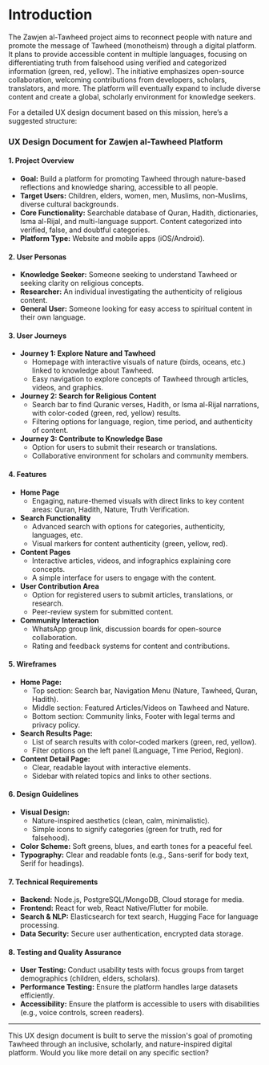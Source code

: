 # Introduction
The Zawjen al-Tawheed project aims to reconnect people with nature and promote the message of Tawheed (monotheism) through a digital platform. It plans to provide accessible content in multiple languages, focusing on differentiating truth from falsehood using verified and categorized information (green, red, yellow). The initiative emphasizes open-source collaboration, welcoming contributions from developers, scholars, translators, and more. The platform will eventually expand to include diverse content and create a global, scholarly environment for knowledge seekers.

For a detailed UX design document based on this mission, here’s a suggested structure:

### UX Design Document for Zawjen al-Tawheed Platform

#### 1. **Project Overview**
   - **Goal:** Build a platform for promoting Tawheed through nature-based reflections and knowledge sharing, accessible to all people.
   - **Target Users:** Children, elders, women, men, Muslims, non-Muslims, diverse cultural backgrounds.
   - **Core Functionality:** Searchable database of Quran, Hadith, dictionaries, Isma al-Rijal, and multi-language support. Content categorized into verified, false, and doubtful categories.
   - **Platform Type:** Website and mobile apps (iOS/Android).

#### 2. **User Personas**
   - **Knowledge Seeker:** Someone seeking to understand Tawheed or seeking clarity on religious concepts.
   - **Researcher:** An individual investigating the authenticity of religious content.
   - **General User:** Someone looking for easy access to spiritual content in their own language.

#### 3. **User Journeys**
   - **Journey 1: Explore Nature and Tawheed**
     - Homepage with interactive visuals of nature (birds, oceans, etc.) linked to knowledge about Tawheed.
     - Easy navigation to explore concepts of Tawheed through articles, videos, and graphics.
   - **Journey 2: Search for Religious Content**
     - Search bar to find Quranic verses, Hadith, or Isma al-Rijal narrations, with color-coded (green, red, yellow) results.
     - Filtering options for language, region, time period, and authenticity of content.
   - **Journey 3: Contribute to Knowledge Base**
     - Option for users to submit their research or translations.
     - Collaborative environment for scholars and community members.

#### 4. **Features**
   - **Home Page**
     - Engaging, nature-themed visuals with direct links to key content areas: Quran, Hadith, Nature, Truth Verification.
   - **Search Functionality**
     - Advanced search with options for categories, authenticity, languages, etc.
     - Visual markers for content authenticity (green, yellow, red).
   - **Content Pages**
     - Interactive articles, videos, and infographics explaining core concepts.
     - A simple interface for users to engage with the content.
   - **User Contribution Area**
     - Option for registered users to submit articles, translations, or research.
     - Peer-review system for submitted content.
   - **Community Interaction**
     - WhatsApp group link, discussion boards for open-source collaboration.
     - Rating and feedback systems for content and contributions.

#### 5. **Wireframes**
   - **Home Page:**
     - Top section: Search bar, Navigation Menu (Nature, Tawheed, Quran, Hadith).
     - Middle section: Featured Articles/Videos on Tawheed and Nature.
     - Bottom section: Community links, Footer with legal terms and privacy policy.
   - **Search Results Page:**
     - List of search results with color-coded markers (green, red, yellow).
     - Filter options on the left panel (Language, Time Period, Region).
   - **Content Detail Page:**
     - Clear, readable layout with interactive elements.
     - Sidebar with related topics and links to other sections.

#### 6. **Design Guidelines**
   - **Visual Design:**
     - Nature-inspired aesthetics (clean, calm, minimalistic).
     - Simple icons to signify categories (green for truth, red for falsehood).
   - **Color Scheme:** Soft greens, blues, and earth tones for a peaceful feel.
   - **Typography:** Clear and readable fonts (e.g., Sans-serif for body text, Serif for headings).
   
#### 7. **Technical Requirements**
   - **Backend:** Node.js, PostgreSQL/MongoDB, Cloud storage for media.
   - **Frontend:** React for web, React Native/Flutter for mobile.
   - **Search & NLP:** Elasticsearch for text search, Hugging Face for language processing.
   - **Data Security:** Secure user authentication, encrypted data storage.

#### 8. **Testing and Quality Assurance**
   - **User Testing:** Conduct usability tests with focus groups from target demographics (children, elders, scholars).
   - **Performance Testing:** Ensure the platform handles large datasets efficiently.
   - **Accessibility:** Ensure the platform is accessible to users with disabilities (e.g., voice controls, screen readers).

---

This UX design document is built to serve the mission's goal of promoting Tawheed through an inclusive, scholarly, and nature-inspired digital platform. Would you like more detail on any specific section?
